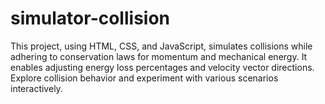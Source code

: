# simulator-collision
 This project, using HTML, CSS, and JavaScript, simulates collisions while adhering to conservation laws for momentum and mechanical energy. It enables adjusting energy loss percentages and velocity vector directions. Explore collision behavior and experiment with various scenarios interactively.
